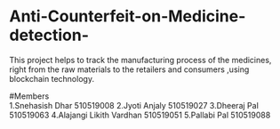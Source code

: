 # Anti-Counterfeit-on-Medicine-detection-
This project helps to track the manufacturing process of the medicines, right from the raw materials to the retailers and consumers ,using blockchain technology.

#Members                 
1.Snehasish Dhar 510519008
2.Jyoti Anjaly   510519027
3.Dheeraj Pal    510519063
4.Alajangi Likith Vardhan  510519051
5.Pallabi Pal    510519088
